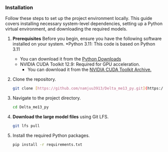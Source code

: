 


### Installation

Follow these steps to set up the project environment locally. This guide covers installing necessary system-level dependencies, setting up a Python virtual environment, and downloading the required models.

1.  **Prerequisites**
    Before you begin, ensure you have the following software installed on your system.
    *Python 3.11: This code is based on Python 3.11
      * You can download it from the [Python Downloads](https://www.python.org/downloads/)
    * NVIDIA CUDA Toolkit 12.9: Required for GPU acceleration.
      * You can download it from the [NVIDIA CUDA Toolkit Archive.](https://developer.nvidia.com/cuda-12-9-0-download-archive)

3.  Clone the repository.
    ```sh
    git clone [https://github.com/namjuu3913/Delta_me13_py.git](https://github.com/namjuu3913/Delta_me13_py.git)
    ```

4.  Navigate to the project directory.
    ```sh
    cd Delta_me13_py
    ```

5.  **Download the large model files** using Git LFS.
    ```sh
    git lfs pull
    ```

6.  Install the required Python packages.
    ```sh
    pip install -r requirements.txt
    ```

